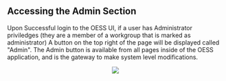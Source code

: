 
## Accessing the Admin Section

Upon Successful login to the OESS UI, if a user has Administrator
priviledges (they are a member of a workgroup that is marked as
administrator) A button on the top right of the page will be displayed
called "Admin".  The Admin button is available from all pages inside
of the OESS application, and is the gateway to make system level
modifications.

<center>
    <img src="{{ "/assets/img/frontend/administration/access-admin.png" | relative_url }}" />
</center>

